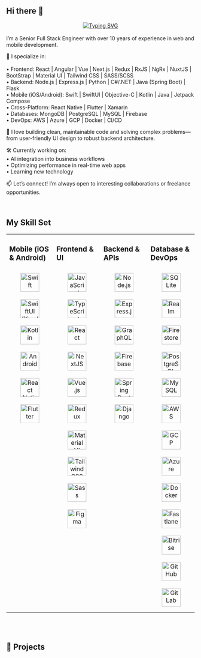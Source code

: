 ## Hi there 👋
<div align="center">
  <a href="https://github.com/projetobasico">
    <img src="https://readme-typing-svg.herokuapp.com?font=Fira+Code&size=24&pause=1000&color=FFFFFF&width=600&center=false&vCenter=true&lines=All+Day+I+Dream+About+Software(adidas)" alt="Typing SVG" />
  </a>
</div> 

<br/>
I’m a Senior Full Stack Engineer with over 10 years of experience in web and mobile development.

💼 I specialize in:
<br/>
<br/>
	•	Frontend: React | Angular | Vue | Next.js | Redux | RxJS | NgRx | NuxtJS | BootStrap | Material UI | Tailwind CSS | SASS/SCSS<br/>
	•	Backend: Node.js | Express.js | Python | C#/.NET | Java (Spring Boot) | Flask<br/>
	•   Mobile (iOS/Android): Swift | SwiftUI | Objective-C | Kotlin | Java | Jetpack Compose<br/>
	•   Cross-Platform: React Native | Flutter | Xamarin<br/>
	•	Databases: MongoDB | PostgreSQL | MySQL | Firebase<br/>
	•	DevOps: AWS | Azure | GCP | Docker | CI/CD<br/>

🚀 I love building clean, maintainable code and solving complex problems—from user-friendly UI design to robust backend architecture.

🛠️ Currently working on:<br/>
	•	AI integration into business workflows<br/>
	•	Optimizing performance in real-time web apps<br/>
	•	Learning new technology<br/>

📫 Let’s connect! I’m always open to interesting collaborations or freelance opportunities.

<br/>  


## My Skill Set  
<table><tr>
<td valign="top" width="25%">



### Mobile (iOS & Android)  
<div align="center">  
<a href="https://developer.apple.com/swift/" target="_blank"><img style="margin: 10px" src="https://profilinator.rishav.dev/skills-assets/swift-original-wordmark.svg" alt="Swift" height="50" /></a>  
<a href="https://developer.apple.com/xcode/swiftui/" target="_blank"><img style="margin: 10px" src="https://cdn.simpleicons.org/xcode" alt="SwiftUI (Xcode)" height="50" /></a>  
<a href="https://developer.android.com/kotlin" target="_blank"><img style="margin: 10px" src="https://profilinator.rishav.dev/skills-assets/kotlinlang-icon.svg" alt="Kotlin" height="50" /></a>  
<a href="https://developer.android.com/" target="_blank"><img style="margin: 10px" src="https://profilinator.rishav.dev/skills-assets/android-original-wordmark.svg" alt="Android" height="50" /></a>  
<a href="https://reactnative.dev/" target="_blank"><img style="margin: 10px" src="https://profilinator.rishav.dev/skills-assets/react-original-wordmark.svg" alt="React Native" height="50" /></a>  
<a href="https://flutter.dev/" target="_blank"><img style="margin: 10px" src="https://profilinator.rishav.dev/skills-assets/flutterio-icon.svg" alt="Flutter" height="50" /></a>  
</div>  

</td><td valign="top" width="25%">



### Frontend & UI  
<div align="center">  
<a href="https://www.javascript.com/" target="_blank"><img style="margin: 10px" src="https://profilinator.rishav.dev/skills-assets/javascript-original.svg" alt="JavaScript" height="50" /></a>  
<a href="https://www.typescriptlang.org/" target="_blank"><img style="margin: 10px" src="https://profilinator.rishav.dev/skills-assets/typescript-original.svg" alt="TypeScript" height="50" /></a>  
<a href="https://reactjs.org/" target="_blank"><img style="margin: 10px" src="https://profilinator.rishav.dev/skills-assets/react-original-wordmark.svg" alt="React" height="50" /></a>  
<a href="https://nextjs.org/" target="_blank"><img style="margin: 10px" src="https://profilinator.rishav.dev/skills-assets/nextjs.png" alt="NextJS" height="50" /></a>  
<a href="https://vuejs.org/" target="_blank"><img style="margin: 10px" src="https://profilinator.rishav.dev/skills-assets/vuejs-original-wordmark.svg" alt="Vue.js" height="50" /></a>  
<a href="https://redux.js.org/" target="_blank"><img style="margin: 10px" src="https://profilinator.rishav.dev/skills-assets/redux-original.svg" alt="Redux" height="50" /></a>  
<a href="https://mui.com/" target="_blank"><img style="margin: 10px" src="https://profilinator.rishav.dev/skills-assets/mui.png" alt="Material UI" height="50" /></a>  
<a href="https://tailwindcss.com/" target="_blank"><img style="margin: 10px" src="https://profilinator.rishav.dev/skills-assets/tailwindcss.svg" alt="Tailwind CSS" height="50" /></a>  
<a href="https://sass-lang.com/" target="_blank"><img style="margin: 10px" src="https://profilinator.rishav.dev/skills-assets/sass-original.svg" alt="Sass" height="50" /></a>  
<a href="https://www.figma.com/" target="_blank"><img style="margin: 10px" src="https://profilinator.rishav.dev/skills-assets/figma-icon.svg" alt="Figma" height="50" /></a>  
</div>  

</td><td valign="top" width="25%">



### Backend & APIs  
<div align="center">  
<a href="https://nodejs.org/" target="_blank"><img style="margin: 10px" src="https://profilinator.rishav.dev/skills-assets/nodejs-original-wordmark.svg" alt="Node.js" height="50" /></a>  
<a href="https://expressjs.com/" target="_blank"><img style="margin: 10px" src="https://profilinator.rishav.dev/skills-assets/express-original-wordmark.svg" alt="Express.js" height="50" /></a>  
<a href="https://graphql.org/" target="_blank"><img style="margin: 10px" src="https://profilinator.rishav.dev/skills-assets/graphql.png" alt="GraphQL" height="50" /></a>  
<a href="https://firebase.google.com/" target="_blank"><img style="margin: 10px" src="https://www.vectorlogo.zone/logos/firebase/firebase-icon.svg" alt="Firebase" height="50" /></a>  
<a href="https://spring.io/projects/spring-boot" target="_blank"><img style="margin: 10px" src="https://profilinator.rishav.dev/skills-assets/springio-icon.svg" alt="Spring Boot" height="50" /></a>  
<a href="https://www.djangoproject.com/" target="_blank"><img style="margin: 10px" src="https://profilinator.rishav.dev/skills-assets/django-original.svg" alt="Django" height="50" /></a>  
</div>  

</td><td valign="top" width="25%">



### Database & DevOps  
<div align="center">  
<a href="https://www.sqlite.org/" target="_blank"><img style="margin: 10px" src="https://www.vectorlogo.zone/logos/sqlite/sqlite-icon.svg" alt="SQLite" height="50" /></a>  
<a href="https://realm.io/" target="_blank"><img style="margin: 10px" src="https://avatars.githubusercontent.com/u/7575099?s=200&v=4" alt="Realm" height="50" /></a>  
<a href="https://firebase.google.com/products/firestore" target="_blank"><img style="margin: 10px" src="https://www.vectorlogo.zone/logos/firebase/firebase-icon.svg" alt="Firestore" height="50" /></a>  
<a href="https://www.postgresql.org/" target="_blank"><img style="margin: 10px" src="https://profilinator.rishav.dev/skills-assets/postgresql-original-wordmark.svg" alt="PostgreSQL" height="50" /></a>  
<a href="https://www.mysql.com/" target="_blank"><img style="margin: 10px" src="https://profilinator.rishav.dev/skills-assets/mysql-original-wordmark.svg" alt="MySQL" height="50" /></a>  
<a href="https://aws.amazon.com/" target="_blank"><img style="margin: 10px" src="https://profilinator.rishav.dev/skills-assets/amazonwebservices-original-wordmark.svg" alt="AWS" height="50" /></a>  
<a href="https://cloud.google.com/" target="_blank"><img style="margin: 10px" src="https://profilinator.rishav.dev/skills-assets/google_cloud-icon.svg" alt="GCP" height="50" /></a>  
<a href="https://azure.microsoft.com/" target="_blank"><img style="margin: 10px" src="https://profilinator.rishav.dev/skills-assets/microsoft_azure-icon.svg" alt="Azure" height="50" /></a>  
<a href="https://www.docker.com/" target="_blank"><img style="margin: 10px" src="https://profilinator.rishav.dev/skills-assets/docker-original-wordmark.svg" alt="Docker" height="50" /></a>  
<a href="https://fastlane.tools/" target="_blank"><img style="margin: 10px" src="https://avatars.githubusercontent.com/u/17402809?s=200&v=4" alt="Fastlane" height="50" /></a>  
<a href="https://bitrise.io/" target="_blank"><img style="margin: 10px" src="https://avatars.githubusercontent.com/u/1221648?s=200&v=4" alt="Bitrise" height="50" /></a>  
<a href="https://github.com/" target="_blank"><img style="margin: 10px" src="https://profilinator.rishav.dev/skills-assets/github-original-wordmark.svg" alt="GitHub" height="50" /></a>  
<a href="https://about.gitlab.com/" target="_blank"><img style="margin: 10px" src="https://profilinator.rishav.dev/skills-assets/gitlab.svg" alt="GitLab" height="50" /></a>  
</div>  

</td></tr></table>
<br/>   

<br/>  


## 🚀 Projects


</div>  

<br/>  


